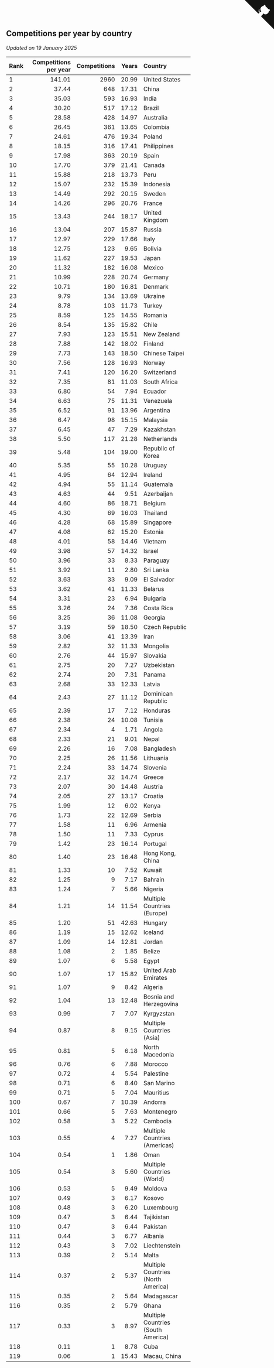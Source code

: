 ## Competitions per year by country

*Updated on 19 January 2025*

| Rank | Competitions per year | Competitions | Years | Country |
| :--- | ---: | ---: | ---: | :--- |
| 1 | 141.01 | 2960 | 20.99 | United States |
| 2 | 37.44 | 648 | 17.31 | China |
| 3 | 35.03 | 593 | 16.93 | India |
| 4 | 30.20 | 517 | 17.12 | Brazil |
| 5 | 28.58 | 428 | 14.97 | Australia |
| 6 | 26.45 | 361 | 13.65 | Colombia |
| 7 | 24.61 | 476 | 19.34 | Poland |
| 8 | 18.15 | 316 | 17.41 | Philippines |
| 9 | 17.98 | 363 | 20.19 | Spain |
| 10 | 17.70 | 379 | 21.41 | Canada |
| 11 | 15.88 | 218 | 13.73 | Peru |
| 12 | 15.07 | 232 | 15.39 | Indonesia |
| 13 | 14.49 | 292 | 20.15 | Sweden |
| 14 | 14.26 | 296 | 20.76 | France |
| 15 | 13.43 | 244 | 18.17 | United Kingdom |
| 16 | 13.04 | 207 | 15.87 | Russia |
| 17 | 12.97 | 229 | 17.66 | Italy |
| 18 | 12.75 | 123 | 9.65 | Bolivia |
| 19 | 11.62 | 227 | 19.53 | Japan |
| 20 | 11.32 | 182 | 16.08 | Mexico |
| 21 | 10.99 | 228 | 20.74 | Germany |
| 22 | 10.71 | 180 | 16.81 | Denmark |
| 23 | 9.79 | 134 | 13.69 | Ukraine |
| 24 | 8.78 | 103 | 11.73 | Turkey |
| 25 | 8.59 | 125 | 14.55 | Romania |
| 26 | 8.54 | 135 | 15.82 | Chile |
| 27 | 7.93 | 123 | 15.51 | New Zealand |
| 28 | 7.88 | 142 | 18.02 | Finland |
| 29 | 7.73 | 143 | 18.50 | Chinese Taipei |
| 30 | 7.56 | 128 | 16.93 | Norway |
| 31 | 7.41 | 120 | 16.20 | Switzerland |
| 32 | 7.35 | 81 | 11.03 | South Africa |
| 33 | 6.80 | 54 | 7.94 | Ecuador |
| 34 | 6.63 | 75 | 11.31 | Venezuela |
| 35 | 6.52 | 91 | 13.96 | Argentina |
| 36 | 6.47 | 98 | 15.15 | Malaysia |
| 37 | 6.45 | 47 | 7.29 | Kazakhstan |
| 38 | 5.50 | 117 | 21.28 | Netherlands |
| 39 | 5.48 | 104 | 19.00 | Republic of Korea |
| 40 | 5.35 | 55 | 10.28 | Uruguay |
| 41 | 4.95 | 64 | 12.94 | Ireland |
| 42 | 4.94 | 55 | 11.14 | Guatemala |
| 43 | 4.63 | 44 | 9.51 | Azerbaijan |
| 44 | 4.60 | 86 | 18.71 | Belgium |
| 45 | 4.30 | 69 | 16.03 | Thailand |
| 46 | 4.28 | 68 | 15.89 | Singapore |
| 47 | 4.08 | 62 | 15.20 | Estonia |
| 48 | 4.01 | 58 | 14.46 | Vietnam |
| 49 | 3.98 | 57 | 14.32 | Israel |
| 50 | 3.96 | 33 | 8.33 | Paraguay |
| 51 | 3.92 | 11 | 2.80 | Sri Lanka |
| 52 | 3.63 | 33 | 9.09 | El Salvador |
| 53 | 3.62 | 41 | 11.33 | Belarus |
| 54 | 3.31 | 23 | 6.94 | Bulgaria |
| 55 | 3.26 | 24 | 7.36 | Costa Rica |
| 56 | 3.25 | 36 | 11.08 | Georgia |
| 57 | 3.19 | 59 | 18.50 | Czech Republic |
| 58 | 3.06 | 41 | 13.39 | Iran |
| 59 | 2.82 | 32 | 11.33 | Mongolia |
| 60 | 2.76 | 44 | 15.97 | Slovakia |
| 61 | 2.75 | 20 | 7.27 | Uzbekistan |
| 62 | 2.74 | 20 | 7.31 | Panama |
| 63 | 2.68 | 33 | 12.33 | Latvia |
| 64 | 2.43 | 27 | 11.12 | Dominican Republic |
| 65 | 2.39 | 17 | 7.12 | Honduras |
| 66 | 2.38 | 24 | 10.08 | Tunisia |
| 67 | 2.34 | 4 | 1.71 | Angola |
| 68 | 2.33 | 21 | 9.01 | Nepal |
| 69 | 2.26 | 16 | 7.08 | Bangladesh |
| 70 | 2.25 | 26 | 11.56 | Lithuania |
| 71 | 2.24 | 33 | 14.74 | Slovenia |
| 72 | 2.17 | 32 | 14.74 | Greece |
| 73 | 2.07 | 30 | 14.48 | Austria |
| 74 | 2.05 | 27 | 13.17 | Croatia |
| 75 | 1.99 | 12 | 6.02 | Kenya |
| 76 | 1.73 | 22 | 12.69 | Serbia |
| 77 | 1.58 | 11 | 6.96 | Armenia |
| 78 | 1.50 | 11 | 7.33 | Cyprus |
| 79 | 1.42 | 23 | 16.14 | Portugal |
| 80 | 1.40 | 23 | 16.48 | Hong Kong, China |
| 81 | 1.33 | 10 | 7.52 | Kuwait |
| 82 | 1.25 | 9 | 7.17 | Bahrain |
| 83 | 1.24 | 7 | 5.66 | Nigeria |
| 84 | 1.21 | 14 | 11.54 | Multiple Countries (Europe) |
| 85 | 1.20 | 51 | 42.63 | Hungary |
| 86 | 1.19 | 15 | 12.62 | Iceland |
| 87 | 1.09 | 14 | 12.81 | Jordan |
| 88 | 1.08 | 2 | 1.85 | Belize |
| 89 | 1.07 | 6 | 5.58 | Egypt |
| 90 | 1.07 | 17 | 15.82 | United Arab Emirates |
| 91 | 1.07 | 9 | 8.42 | Algeria |
| 92 | 1.04 | 13 | 12.48 | Bosnia and Herzegovina |
| 93 | 0.99 | 7 | 7.07 | Kyrgyzstan |
| 94 | 0.87 | 8 | 9.15 | Multiple Countries (Asia) |
| 95 | 0.81 | 5 | 6.18 | North Macedonia |
| 96 | 0.76 | 6 | 7.88 | Morocco |
| 97 | 0.72 | 4 | 5.54 | Palestine |
| 98 | 0.71 | 6 | 8.40 | San Marino |
| 99 | 0.71 | 5 | 7.04 | Mauritius |
| 100 | 0.67 | 7 | 10.39 | Andorra |
| 101 | 0.66 | 5 | 7.63 | Montenegro |
| 102 | 0.58 | 3 | 5.22 | Cambodia |
| 103 | 0.55 | 4 | 7.27 | Multiple Countries (Americas) |
| 104 | 0.54 | 1 | 1.86 | Oman |
| 105 | 0.54 | 3 | 5.60 | Multiple Countries (World) |
| 106 | 0.53 | 5 | 9.49 | Moldova |
| 107 | 0.49 | 3 | 6.17 | Kosovo |
| 108 | 0.48 | 3 | 6.20 | Luxembourg |
| 109 | 0.47 | 3 | 6.44 | Tajikistan |
| 110 | 0.47 | 3 | 6.44 | Pakistan |
| 111 | 0.44 | 3 | 6.77 | Albania |
| 112 | 0.43 | 3 | 7.02 | Liechtenstein |
| 113 | 0.39 | 2 | 5.14 | Malta |
| 114 | 0.37 | 2 | 5.37 | Multiple Countries (North America) |
| 115 | 0.35 | 2 | 5.64 | Madagascar |
| 116 | 0.35 | 2 | 5.79 | Ghana |
| 117 | 0.33 | 3 | 8.97 | Multiple Countries (South America) |
| 118 | 0.11 | 1 | 8.78 | Cuba |
| 119 | 0.06 | 1 | 15.43 | Macau, China |


<a href="https://github.com/JustinTimeCuber/wca_statistics" class="github-corner" aria-label="View source on Github"><svg width="80" height="80" viewBox="0 0 250 250" style="fill:#151513; color:#fff; position: absolute; top: 0; border: 0; right: 0;" aria-hidden="true"><path d="M0,0 L115,115 L130,115 L142,142 L250,250 L250,0 Z"></path><path d="M128.3,109.0 C113.8,99.7 119.0,89.6 119.0,89.6 C122.0,82.7 120.5,78.6 120.5,78.6 C119.2,72.0 123.4,76.3 123.4,76.3 C127.3,80.9 125.5,87.3 125.5,87.3 C122.9,97.6 130.6,101.9 134.4,103.2" fill="currentColor" style="transform-origin: 130px 106px;" class="octo-arm"></path><path d="M115.0,115.0 C114.9,115.1 118.7,116.5 119.8,115.4 L133.7,101.6 C136.9,99.2 139.9,98.4 142.2,98.6 C133.8,88.0 127.5,74.4 143.8,58.0 C148.5,53.4 154.0,51.2 159.7,51.0 C160.3,49.4 163.2,43.6 171.4,40.1 C171.4,40.1 176.1,42.5 178.8,56.2 C183.1,58.6 187.2,61.8 190.9,65.4 C194.5,69.0 197.7,73.2 200.1,77.6 C213.8,80.2 216.3,84.9 216.3,84.9 C212.7,93.1 206.9,96.0 205.4,96.6 C205.1,102.4 203.0,107.8 198.3,112.5 C181.9,128.9 168.3,122.5 157.7,114.1 C157.9,116.9 156.7,120.9 152.7,124.9 L141.0,136.5 C139.8,137.7 141.6,141.9 141.8,141.8 Z" fill="currentColor" class="octo-body"></path></svg></a><style>.github-corner:hover .octo-arm{animation:octocat-wave 560ms ease-in-out}@keyframes octocat-wave{0%,100%{transform:rotate(0)}20%,60%{transform:rotate(-25deg)}40%,80%{transform:rotate(10deg)}}@media (max-width:500px){.github-corner:hover .octo-arm{animation:none}.github-corner .octo-arm{animation:octocat-wave 560ms ease-in-out}}</style>
